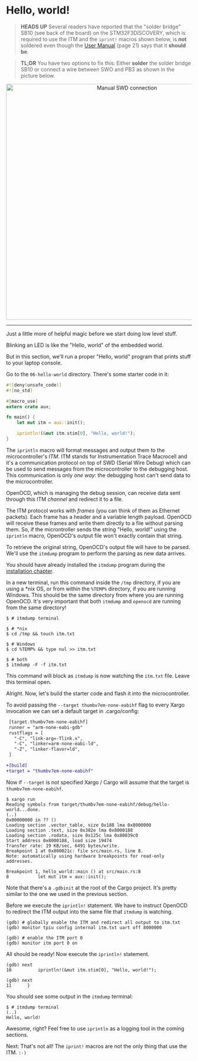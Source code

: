 # Hello, world!

> **HEADS UP** Several readers have reported that the "solder bridge" SB10 (see back of the board)
> on the STM32F3DISCOVERY, which is required to use the ITM and the `iprint!` macros shown below, is
> **not** soldered even though the [User Manual][] (page 21) says that it **should be**.

> **TL;DR** You have two options to fix this: Either **solder** the solder bridge SB10 or connect a
> wire between SWO and PB3 as shown in the picture below.

[User Manual]: http://www.st.com/resource/en/user_manual/dm00063382.pdf

<p align="center">
<img height=640 title="Manual SWD connection" src="assets/f3-swd.png">
</p>

---

Just a little more of helpful magic before we start doing low level stuff.

Blinking an LED is like the "Hello, world" of the embedded world.

But in this section, we'll run a proper "Hello, world" program that prints stuff to your laptop
console.

Go to the `06-hello-world` directory. There's some starter code in it:

``` rust
#![deny(unsafe_code)]
#![no_std]

#[macro_use]
extern crate aux;

fn main() {
    let mut itm = aux::init();

    iprintln!(&mut itm.stim[0], "Hello, world!");
}
```

The `iprintln` macro will format messages and output them to the microcontroller's *ITM*. ITM stands
for Instrumentation Trace Macrocell and it's a communication protocol on top of SWD (Serial Wire
Debug) which can be used to send messages from the microcontroller to the debugging host. This
communication is only *one way*: the debugging host can't send data to the microcontroller.

OpenOCD, which is managing the debug session, can receive data sent through this ITM *channel* and
redirect it to a file.

The ITM protocol works with *frames* (you can think of them as Ethernet packets). Each frame has a
header and a variable length payload. OpenOCD will receive these frames and write them directly to a
file without parsing them. So, if the microntroller sends the string "Hello, world!" using the
`iprintln` macro, OpenOCD's output file won't exactly contain that string.

To retrieve the original string, OpenOCD's output file will have to be parsed. We'll use the
`itmdump` program to perform the parsing as new data arrives.

You should have already installed the `itmdump` program during the [installation chapter].

[installation chapter]: 03-setup/README.html#itmdump

In a new terminal, run this command inside the `/tmp` directory, if you are using a *nix OS, or from
within the `%TEMP%` directory, if you are running Windows. This should be the same directory from
where you are running OpenOCD. It's very important that both `itmdump` and `openocd` are running
from the same directory!

``` console
$ # itmdump terminal

$ # *nix
$ cd /tmp && touch itm.txt

$ # Windows
$ cd %TEMP% && type nul >> itm.txt

$ # both
$ itmdump -F -f itm.txt
```

This command will block as `itmdump` is now watching the `itm.txt` file. Leave this terminal open.

Alright. Now, let's build the starter code and flash it into the microcontroller.

To avoid passing the `--target thumbv7em-none-eabihf` flag to every Xargo invocation we can set a
default target in .cargo/config:

``` diff
 [target.thumbv7em-none-eabihf]
 runner = "arm-none-eabi-gdb"
 rustflags = [
   "-C", "link-arg=-Tlink.x",
   "-C", "linker=arm-none-eabi-ld",
   "-Z", "linker-flavor=ld",
 ]

+[build]
+target = "thumbv7em-none-eabihf"
```

Now if `--target` is not specified Xargo / Cargo will assume that the target is
`thumbv7em-none-eabihf`.

``` console
$ xargo run
Reading symbols from target/thumbv7em-none-eabihf/debug/hello-world...done.
(..)
0x00000000 in ?? ()
Loading section .vector_table, size 0x188 lma 0x8000000
Loading section .text, size 0x382e lma 0x8000188
Loading section .rodata, size 0x125c lma 0x80039c0
Start address 0x8000188, load size 19474
Transfer rate: 19 KB/sec, 6491 bytes/write.
Breakpoint 1 at 0x800021c: file src/main.rs, line 8.
Note: automatically using hardware breakpoints for read-only addresses.

Breakpoint 1, hello_world::main () at src/main.rs:8
8           let mut itm = aux::init();
```

Note that there's a `.gdbinit` at the root of the Cargo project. It's pretty similar to the one we
used in the previous section.

Before we execute the `iprintln!` statement. We have to instruct OpenOCD to redirect the ITM output
into the same file that `itmdump` is watching.

```
(gdb) # globally enable the ITM and redirect all output to itm.txt
(gdb) monitor tpiu config internal itm.txt uart off 8000000

(gdb) # enable the ITM port 0
(gdb) monitor itm port 0 on
```

All should be ready! Now execute the `iprintln!` statement.

```
(gdb) next
10          iprintln!(&mut itm.stim[0], "Hello, world!");

(gdb) next
11      }
```

You should see some output in the `itmdump` terminal:

``` console
$ # itmdump terminal
(..)
Hello, world!
```

Awesome, right? Feel free to use `iprintln` as a logging tool in the coming sections.

Next: That's not all! The `iprint!` macros are not the only thing that use the ITM. `:-)`
